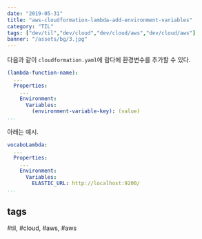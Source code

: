 ```yaml
---
date: "2019-05-31"
title: "aws-cloudformation-lambda-add-environment-variables"
category: "TIL"
tags: ["dev/til","dev/cloud","dev/cloud/aws","dev/cloud/aws"]
banner: "/assets/bg/3.jpg"
---
```



다음과 같이 `cloudformation.yaml`에 람다에 환경변수를 추가할 수 있다.

```yaml
(lambda-function-name):
  ...
  Properties:
    ...
    Environment:
      Variables:
        (environment-variable-key): (value)
...
```

아래는 예시.


```yaml
vocaboLambda:
  ...
  Properties:
    ...
    Environment:
      Variables:
        ELASTIC_URL: http://localhost:9200/
...
```

## tags
  \#til, \#cloud, \#aws, \#aws
